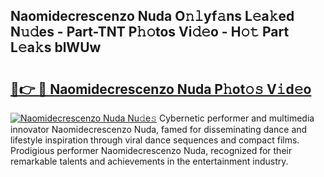 ## Naomidecrescenzo Nuda O𝚗𝚕yf𝚊ns L𝚎a𝚔ed N𝚞𝚍es - Part-TNT P𝚑𝚘tos Vi𝚍𝚎o - H𝚘𝚝 Part L𝚎a𝚔s blWUw

# <h2><a href="http://kfba77.oniu.top/?m=Naomidecrescenzo+Nuda">🔗👉 🔴 Naomidecrescenzo Nuda P𝚑ot𝚘𝚜 V𝚒d𝚎o</a></h2>

[![Naomidecrescenzo Nuda Nu𝚍e𝚜](https://i.imgur.com/0qMVB7G.gif)](http://kfba77.oniu.top/?m=Naomidecrescenzo+Nuda)
Cybernetic performer and multimedia innovator Naomidecrescenzo Nuda, famed for disseminating dance and lifestyle inspiration through viral dance sequences and compact films. Prodigious performer Naomidecrescenzo Nuda, recognized for their remarkable talents and achievements in the entertainment industry.  
